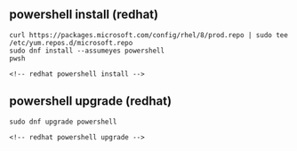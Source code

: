 ## powershell install (redhat)
```no-highlight
curl https://packages.microsoft.com/config/rhel/8/prod.repo | sudo tee /etc/yum.repos.d/microsoft.repo
sudo dnf install --assumeyes powershell
pwsh

<!-- redhat powershell install -->
```

## powershell upgrade (redhat)
```no-highlight
sudo dnf upgrade powershell

<!-- redhat powershell upgrade -->
```